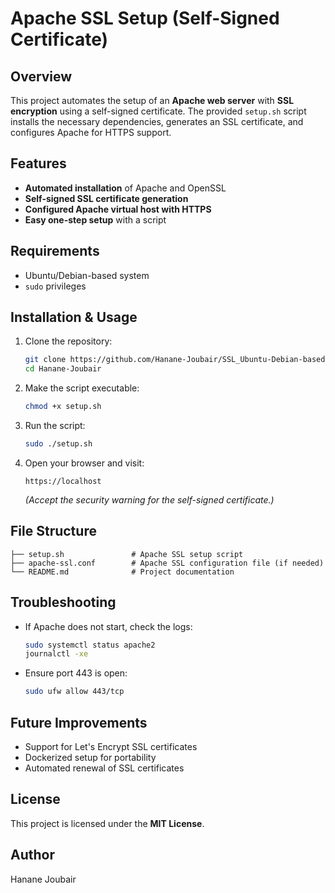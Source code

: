 # Apache SSL Setup (Self-Signed Certificate)

## Overview
This project automates the setup of an **Apache web server** with **SSL encryption** using a self-signed certificate. The provided `setup.sh` script installs the necessary dependencies, generates an SSL certificate, and configures Apache for HTTPS support.

## Features
- **Automated installation** of Apache and OpenSSL
- **Self-signed SSL certificate generation**
- **Configured Apache virtual host with HTTPS**
- **Easy one-step setup** with a script

## Requirements
- Ubuntu/Debian-based system
- `sudo` privileges

## Installation & Usage
1. Clone the repository:
   ```bash
   git clone https://github.com/Hanane-Joubair/SSL_Ubuntu-Debian-based-Linux-system.git
   cd Hanane-Joubair
   ```
2. Make the script executable:
   ```bash
   chmod +x setup.sh
   ```
3. Run the script:
   ```bash
   sudo ./setup.sh
   ```
4. Open your browser and visit:
   ```
   https://localhost
   ```
   *(Accept the security warning for the self-signed certificate.)*

## File Structure
```
├── setup.sh               # Apache SSL setup script
├── apache-ssl.conf        # Apache SSL configuration file (if needed)
└── README.md              # Project documentation
```

## Troubleshooting
- If Apache does not start, check the logs:
  ```bash
  sudo systemctl status apache2
  journalctl -xe
  ```
- Ensure port 443 is open:
  ```bash
  sudo ufw allow 443/tcp
  ```

## Future Improvements
- Support for Let's Encrypt SSL certificates
- Dockerized setup for portability
- Automated renewal of SSL certificates

## License
This project is licensed under the **MIT License**.

## Author
Hanane Joubair
